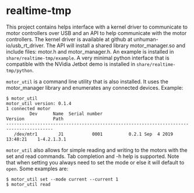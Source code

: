 # realtime-tmp

This project contains helps interface with a kernel driver to communicate to motor 
controllers over USB and an API to help communicate with the motor 
controllers. The kernel driver is available at github at unhuman-io/usb_rt_driver. 
The API will install a shared library motor_manager.so and include files: motor.h 
and motor_manager.h. An example is installed in `share/realtime-tmp/example`. A 
very minimal python interface that is compatible with the NVidia Jetbot demo is 
installed in `share/realtime-tmp/python`.

`motor_util` is a command line utility that is also installed. It uses 
the motor_manager library and enumerates any connected devices. 
Example:
```console
$ motor_util
motor_util version: 0.1.4
1 connected motor
         Dev      Name  Serial number                             Version           Path
----------------------------------------------------------------------------------------
   /dev/mtr1        J1           0001          0.2.1 Sep  4 2019 13:48:21    1-4.2.1.3.1
```
`motor_util` also allows for simple reading and writing to the motors with the set and read commands. Tab completion and -h help is supported. Note that when setting you always need to set the mode or else it 
will default to `open`. Some examples are: 
```console
$ motor_util set --mode current --current 1
$ motor_util read
```